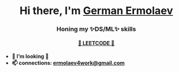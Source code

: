<h1 align="center">Hi there, I'm <a href="https://www.linkedin.com/in/fful/" target="_blank">German Ermolaev</a> </h1>
<h3 align="center">Honing my ✨DS/ML✨ skills</h3>
<h4 align="center"><a href="https://leetcode.com/Fful/" target="_blank">🚀 LEETCODE 🚀</a> <h4>
  
- 💞️ I’m looking 👀
- 📫 connections: ermolaev4work@gmail.com

<!---
Fful/Fful is a ✨ special ✨ repository because its `README.md` (this file) appears on your GitHub profile.
You can click the Preview link to take a look at your changes.
--->
